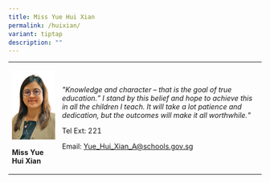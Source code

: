```yaml
---
title: Miss Yue Hui Xian
permalink: /huixian/
variant: tiptap
description: ""
---
```

<table>
<tbody>
<tr>
<td rowspan="1" colspan="1">
<p></p>
<div class="isomer-image-wrapper">
<img style="width: 100%" height="auto" width="100%" alt="" src="/images/Org Chart Photos/Hui_Xian.jpg">
</div>
<p><strong>Miss Yue Hui Xian</strong>
</p>
</td>
<td rowspan="1" colspan="1">
<p><em>"Knowledge and character – that is the goal of true education.” I stand by this belief and hope to achieve this in all the children I teach. It will take a lot patience and dedication, but the outcomes will make it all worthwhile."</em>
</p>
<p>Tel Ext: 221</p>
<p>Email:&nbsp;<a href="mailto:Yue_Hui_Xian_A@schools.gov.sg" rel="noopener noreferrer nofollow" target="_blank">Yue_Hui_Xian_A@schools.gov.sg</a>
</p>
</td>
</tr>
</tbody>
</table>
<p></p>